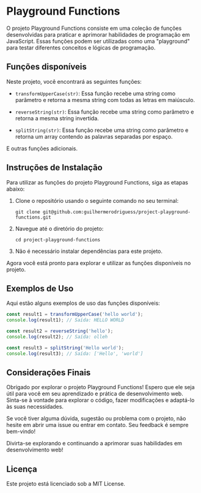 # Playground Functions

O projeto Playground Functions consiste em uma coleção de funções desenvolvidas para praticar e aprimorar habilidades de programação em JavaScript. Essas funções podem ser utilizadas como uma "playground" para testar diferentes conceitos e lógicas de programação.

## Funções disponíveis

Neste projeto, você encontrará as seguintes funções:

- `transformUpperCase(str)`: Essa função recebe uma string como parâmetro e retorna a mesma string com todas as letras em maiúsculo.

- `reverseString(str)`: Essa função recebe uma string como parâmetro e retorna a mesma string invertida.

- `splitString(str)`: Essa função recebe uma string como parâmetro e retorna um array contendo as palavras separadas por espaço.

E outras funções adicionais.

## Instruções de Instalação

Para utilizar as funções do projeto Playground Functions, siga as etapas abaixo:

1. Clone o repositório usando o seguinte comando no seu terminal:

   ```
   git clone git@github.com:guilhermerodriguess/project-playground-functions.git
   ```

2. Navegue até o diretório do projeto:

   ```
   cd project-playground-functions
   ```

3. Não é necessário instalar dependências para este projeto.

Agora você está pronto para explorar e utilizar as funções disponíveis no projeto.

## Exemplos de Uso

Aqui estão alguns exemplos de uso das funções disponíveis:

```javascript
const result1 = transformUpperCase('hello world');
console.log(result1); // Saída: HELLO WORLD

const result2 = reverseString('hello');
console.log(result2); // Saída: olleh

const result3 = splitString('Hello world');
console.log(result3); // Saída: ['Hello', 'world']
```

## Considerações Finais

Obrigado por explorar o projeto Playground Functions! Espero que ele seja útil para você em seu aprendizado e prática de desenvolvimento web. Sinta-se à vontade para explorar o código, fazer modificações e adaptá-lo às suas necessidades.

Se você tiver alguma dúvida, sugestão ou problema com o projeto, não hesite em abrir uma issue ou entrar em contato. Seu feedback é sempre bem-vindo!

Divirta-se explorando e continuando a aprimorar suas habilidades em desenvolvimento web!

## Licença
Este projeto está licenciado sob a MIT License.
